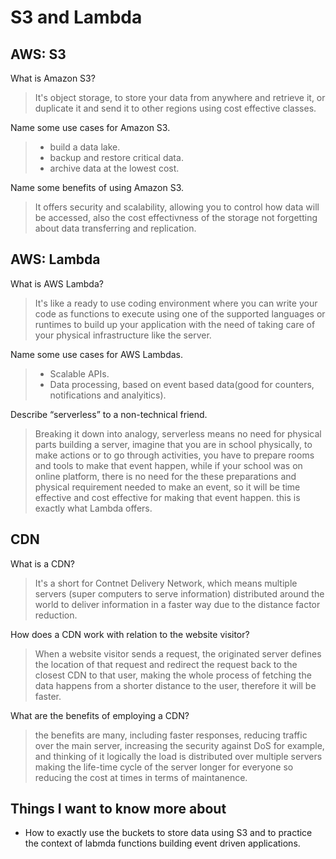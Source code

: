# S3 and Lambda

## AWS: S3

What is Amazon S3?
>It's object storage, to store your data from anywhere and retrieve it, or duplicate it and send it to other regions using cost effective classes.

Name some use cases for Amazon S3.

>- build a data lake.
>- backup and restore critical data.
>- archive data at the lowest cost.

Name some benefits of using Amazon S3.

>It offers security and scalability, allowing you to control how data will be accessed, also the cost effectivness of the storage not forgetting about data transferring and replication.

## AWS: Lambda

What is AWS Lambda?

>It's like a ready to use coding environment where you can write your code as functions to execute using one of the supported languages or runtimes to build up your application with the need of taking care of your physical infrastructure like the server.

Name some use cases for AWS Lambdas.

>- Scalable APIs.
>- Data processing, based on event based data(good for counters, notifications and analyitics).

Describe “serverless” to a non-technical friend.

>Breaking it down into analogy, serverless means no need for physical parts building a server, imagine that you are in school physically, to make actions or to go through activities, you have to prepare rooms and tools to make that event happen, while if your school was on online platform, there is no need for the these preparations and physical requirement needed to make an event, so it will be time effective and cost effective for making that event happen. this is exactly what Lambda offers.

## CDN

What is a CDN?

>It's a short for Contnet Delivery Network, which means multiple servers (super computers to serve information) distributed around the world to deliver information in a faster way due to the distance factor reduction.

How does a CDN work with relation to the website visitor?

>When a website visitor sends a request, the originated server defines the location of that request and redirect the request back to the closest CDN to that user, making the whole process of fetching the data happens from a shorter distance to the user, therefore it will be faster.

What are the benefits of employing a CDN?

>the benefits are many, including faster responses, reducing traffic over the main server, increasing the security against DoS for example, and thinking of it logically the load is distributed over multiple servers making the life-time cycle of the server longer for everyone so reducing the cost at times in terms of maintanence.

## Things I want to know more about

- How to exactly use the buckets to store data using S3 and to practice the context of labmda functions building event driven applications.
